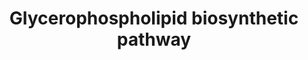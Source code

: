 ---
annotations:
- id: PW:0001156
  parent: classic metabolic pathway
  type: Pathway Ontology
  value: glycerolipid metabolic pathway
- id: PW:0001156
  parent: classic metabolic pathway
  type: Pathway Ontology
  value: glycerolipid metabolic pathway
authors:
- Mkutmon
- Egonw
- DeSl
- MaintBot
- Eweitz
description: 'Glycerophospholipids or phosphoglycerides, in which the hydrophobic
  regions are composed of two fatty acids joined to glycerol; and sphingolipids, in
  which a single fatty acid is joined to a fatty amine, sphingosine, are glycerol-based
  phospholipids and the main component of biological membranes. The hydrophilic moieties
  in these amphipathic compounds may be as a simple as a single -OH at one end of
  the sterol ring system, or they may be more complex. Glycerophospholipds, as well
  as sphingolipids, contained polar or charged alcohols at their polar ends; some
  also contain phosphate groups.  In glycerophospholipids, two fatty acids are ester-linked
  to glycerol at C-1 and C-2, and a highly polar or charged (and therefore hydrophilic)
  head group is attached to C-3 through a phosphodiester bond. All glycerophospholipds
  are derivatives of phosphatidic acid and are named for their polar head groups (e.g.,
  phosphatidylethanolamine and phosphatidylcholine). All have a negative charge on
  the phosphate group at pH 7.0. The head-goup alcohol may also contribute one or
  more charges at pH near 7.0. The fatty acids in glycerophospholipds can be any of
  a wide variety. They are different in different species, in different tissues of
  the same species, and in different types of glycerophospholipids in the same cell
  or tissue. In general, glycerophospholipids contain a saturated fatty acid at C-1
  and an unsaturated fatty acid at C-2, and, in general terms, the fatty acyl groups
  are generally 16 or 18 carbons long.  Eukaryotic membranes contain significant amounts
  of two other types of glycerophospholipids: Plasmalogens and Alkylacylglycerophospholipids.
  Plasmalogens contain a hydrocarbon chain linked to glycerol C-1 via vinyl ether
  linkage whereas alkylacylglycerophospholipids the alkyl substituent at glycerol
  C-1 is attached via an ether linkage. About 20% of mammalian glycerophospholipids
  are plasmalogens, this percentage varies both from species to species and from tissue
  to tissue within a given organism. While plasmalogens comprise only about 0.8% of
  the phospholipids in human liver, they account for around 23% of those in human
  nervous tissue. The alkylacylglycerophospholipids are less abundant than the plasmalogens,
  e.g., about 59% of ethanolamine glycerophospholipids of human heart are plasmalogens,
  whereas only 3.6% are alkylacylglycerophospholipids. However, in bovine erythrocytes,
  75% of the ethanolamine glycerophospholipids are of alkylacyl type.'
last-edited: 2021-05-21
organisms:
- Bos taurus
redirect_from:
- /index.php/Pathway:WP3198
- /instance/WP3198
revision: null
schema-jsonld:
- '@context': https://schema.org/
  '@id': https://wikipathways.github.io/pathways/WP3198.html
  '@type': Dataset
  creator:
    '@type': Organization
    name: WikiPathways
  description: 'Glycerophospholipids or phosphoglycerides, in which the hydrophobic
    regions are composed of two fatty acids joined to glycerol; and sphingolipids,
    in which a single fatty acid is joined to a fatty amine, sphingosine, are glycerol-based
    phospholipids and the main component of biological membranes. The hydrophilic
    moieties in these amphipathic compounds may be as a simple as a single -OH at
    one end of the sterol ring system, or they may be more complex. Glycerophospholipds,
    as well as sphingolipids, contained polar or charged alcohols at their polar ends;
    some also contain phosphate groups.  In glycerophospholipids, two fatty acids
    are ester-linked to glycerol at C-1 and C-2, and a highly polar or charged (and
    therefore hydrophilic) head group is attached to C-3 through a phosphodiester
    bond. All glycerophospholipds are derivatives of phosphatidic acid and are named
    for their polar head groups (e.g., phosphatidylethanolamine and phosphatidylcholine).
    All have a negative charge on the phosphate group at pH 7.0. The head-goup alcohol
    may also contribute one or more charges at pH near 7.0. The fatty acids in glycerophospholipds
    can be any of a wide variety. They are different in different species, in different
    tissues of the same species, and in different types of glycerophospholipids in
    the same cell or tissue. In general, glycerophospholipids contain a saturated
    fatty acid at C-1 and an unsaturated fatty acid at C-2, and, in general terms,
    the fatty acyl groups are generally 16 or 18 carbons long.  Eukaryotic membranes
    contain significant amounts of two other types of glycerophospholipids: Plasmalogens
    and Alkylacylglycerophospholipids. Plasmalogens contain a hydrocarbon chain linked
    to glycerol C-1 via vinyl ether linkage whereas alkylacylglycerophospholipids
    the alkyl substituent at glycerol C-1 is attached via an ether linkage. About
    20% of mammalian glycerophospholipids are plasmalogens, this percentage varies
    both from species to species and from tissue to tissue within a given organism.
    While plasmalogens comprise only about 0.8% of the phospholipids in human liver,
    they account for around 23% of those in human nervous tissue. The alkylacylglycerophospholipids
    are less abundant than the plasmalogens, e.g., about 59% of ethanolamine glycerophospholipids
    of human heart are plasmalogens, whereas only 3.6% are alkylacylglycerophospholipids.
    However, in bovine erythrocytes, 75% of the ethanolamine glycerophospholipids
    are of alkylacyl type.'
  keywords:
  - (1,2-diacylglycerol; 1,2-DAG)
  - (1-alkyl-sn-glycerol-3-phosphate dehydrogenase)
  - (ADP)
  - (ATP)
  - (Acyl-CoA)
  - (Acyl-DHAP)
  - (AdoHcy)
  - (AdoMet)
  - (CDP-DAG, CMP-PA)
  - (CDP-ethanolamine)
  - (CMP)
  - (CTP)
  - (Choline-P)
  - (Cholinephosphotransferase 1)
  - (CoA-SH)
  - (Coenzyme I)
  - (Coenzyme II)
  - (DPG, CL)
  - (Lyso PAF)
  - (Lysophosphatidic acid; LPA)
  - (Octanoyl DHAP)
  - (PC, Lecithin)
  - (PE)
  - (PG)
  - (PGP)
  - (PI)
  - (PIP)
  - (PS)
  - (Phosphatidic acid; PA)
  - (Plasmanic acid)
  - (Plasmanylcholine)
  - (Plasmanylethanolamine desaturase)
  - (Plasmanylethanolamine)
  - (Plasmenylcholine)
  - (Plasmenylethanolamine)
  - (Platelet Activating Factor, PAF)
  - (Triacylglycerol; TAG)
  - (glycerol-3-P)
  - 1,2-diacyl-sn-glycero-3-cytidine-5'-diphosphate
  - 1,2-diacyl-sn-glycero-3-phosphate
  - 1,2-diacyl-sn-glycero-3-phospho-(1'-myo-inositol)
  - 1,2-diacyl-sn-glycero-3-phospho-(1'-sn-glycero-phosphate)
  - 1,2-diacyl-sn-glycero-3-phospho-(1'-sn-glycerol)
  - 1,2-diacyl-sn-glycero-3-phosphocholine
  - 1,2-diacyl-sn-glycero-3-phosphoethanolamine
  - 1,2-diacyl-sn-glycero-3-phosphoserine
  - 1,2-diacyl-sn-glycerol
  - 1-Acyl dihydroxyacetone phosphate
  - 1-Alkenyl-2-acylglycerophosphocholine
  - 1-Alkyl-2-acetyl-sn-glycerol
  - 1-Alkyl-2-acetyl-sn-glycerol 3-phosphate
  - 1-Alkyl-sn-glycerol
  - 1-Alkyl-sn-glycerol 3-phosphate
  - 1-Alkyldihydroxyacetone phosphate
  - 1-alkenyl-2-acylglycerophosphoethanolamine
  - 1-alkyl-2-acetyl-sn-glycero-3-phosphocholine
  - 1-alkyl-2-acyl-sn-glycero-3-phosphocholine
  - 1-alkyl-2-acyl-sn-glycero-3-phosphoethanolamine
  - 1-alkyl-2-acyl-sn-glycerol
  - 1-alkyl-2-acyl-sn-glycerol 3-phosphate
  - 1-alkyl-2-acyl-sn-glycerophoethanolamine desaturase
  - 1-alkyl-sn-glycero-3-phosphocholine
  - 1D-myo-Inositol-1-P
  - 2-acyl-sn-glycero-3-phosphate
  - 2-acylglycerol-3-phosphate O-acyltransferase
  - 2H2O
  - 3 (S-adenosyl-methionine)
  - 3 (S-adenosylhomocysteine)
  - ADP
  - AGPS
  - ATP
  - Acetyl-CoA
  - Acyl coenzyme A
  - Acyl group
  - Acyl-CoA
  - Acyl-CoA:1-alkyl-sn-glycero-3-phosphate 2-O-acyltransferase
  - Acylglycerone-phosphate reductase
  - Adenosine diphosphate
  - Adenosine triphosphate
  - Alkylacetylglycerophosphatase
  - Alkylglycerol kinase
  - Alkylglycerophosphate 2-O-acetyltransferase
  - CDIPT
  - CDP-DAG
  - CDP-choline
  - CDP-ethanolamine
  - CDS2
  - CEPT1
  - CHKB
  - CHPT1
  - CMP
  - CRLS1
  - CTP
  - Cardiolipin
  - Choline
  - CoA-SH
  - Coenzyme A
  - Cytidine diphosphate ethanolamine
  - Cytidine monophosphate
  - Cytidine triphosphate
  - Cytochrome b
  - D-Glucose-6-P
  - Diacylglycerol O-acyltransferase
  - Diacylglycerol cholinephosphotransferase
  - Dihydroxyacetone phosphate
  - EC 1.1.1.101
  - EC 1.14.99.19
  - EC 2.1.1.-
  - EC 2.3.1.-
  - EC 2.3.1.105
  - EC 2.3.1.198
  - EC 2.3.1.20
  - EC 2.3.1.52
  - EC 2.6.-.-
  - EC 2.7.1.153
  - EC 2.7.1.93
  - EC 2.7.8.2
  - EC 3.1.3.59
  - EC 3.1.4.3
  - Ethanolamine
  - Ethanolamine phosphate
  - Fatty acid Metabolism
  - Fatty acyl-CoA
  - GK
  - GNPAT
  - GPD1
  - Glycerol
  - Glycerol-3-P
  - Glycerol-3-phosphate 2-O-acyltransferase
  - Glycolysis
  - H2O
  - Inositol
  - LPIN1
  - LPIN2
  - N-Methyltransferase
  - NAD+
  - NADH + H+
  - NADP
  - NADPH + H+
  - Nitrogen group transferasa
  - O2 + NADH + H+
  - PCYT2
  - PEMT
  - PGS1
  - PI4K2A
  - PIP5K1A
  - PLA2G2A
  - PPi
  - PTDSS1
  - PTPMT1
  - Phosphatidylinositol-4,5-bisphosphate
  - Phosphatidylinositol-4,5-bisphosphate 3-kinase
  - Phosphatidylinositol-4-phosphate
  - Phosphatidylinositol2,4,5-triphosphate
  - Phosphocholine
  - Phospholipase C
  - Phosphorylethanolamine
  - Pi
  - Pyrimidine Metabolism
  - S-Adenosylhomocysteine
  - S-Adenosylmethionine
  - Serine
  - Shark liver oil
  - '[PIP2(4'',5'')]'
  - '[PIP3(3'',4'',5'')]'
  - sn-glycerol-3-phosphate
  - triacyl-sn-glycerol
  license: CC0
  name: Glycerophospholipid biosynthetic pathway
seo: CreativeWork
title: Glycerophospholipid biosynthetic pathway
wpid: WP3198
---